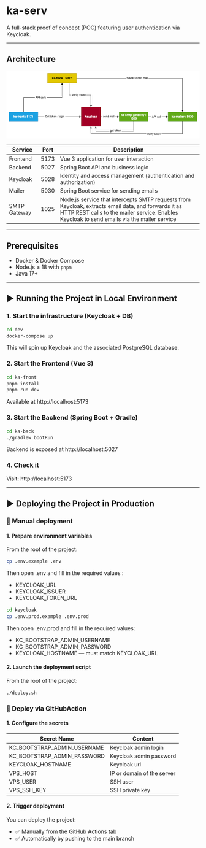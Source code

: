 # ka-serv

A full-stack proof of concept (POC) featuring user authentication via Keycloak.

---

## Architecture

![Architecture Diagram](./doc/ka-architecture.png)

| Service      | Port | Description                                                                                                                                                                                        |
| ------------ | ---- | -------------------------------------------------------------------------------------------------------------------------------------------------------------------------------------------------- |
| Frontend     | 5173 | Vue 3 application for user interaction                                                                                                                                                             |
| Backend      | 5027 | Spring Boot API and business logic                                                                                                                                                                 |
| Keycloak     | 5028 | Identity and access management (authentication and authorization)                                                                                                                                  |
| Mailer       | 5030 | Spring Boot service for sending emails                                                                                                                                                             |
| SMTP Gateway | 1025 | Node.js service that intercepts SMTP requests from Keycloak, extracts email data, and forwards it as HTTP REST calls to the mailer service. Enables Keycloak to send emails via the mailer service |

---

## Prerequisites

- Docker & Docker Compose
- Node.js ≥ 18 with `pnpm`
- Java 17+

---

## ▶ Running the Project in Local Environment

### 1. Start the infrastructure (Keycloak + DB)

```bash
cd dev
docker-compose up
```

This will spin up Keycloak and the associated PostgreSQL database.

### 2. Start the Frontend (Vue 3)

```bash
cd ka-front
pnpm install
pnpm run dev
```

Available at http://localhost:5173

### 3. Start the Backend (Spring Boot + Gradle)

```bash
cd ka-back
./gradlew bootRun
```

Backend is exposed at http://localhost:5027

### 4. Check it

Visit: http://localhost:5173

---

## ▶ Deploying the Project in Production

### 🚀 Manual deployment

#### 1. Prepare environment variables

From the root of the project:

```bash
cp .env.example .env
```

Then open .env and fill in the required values :

- KEYCLOAK_URL
- KEYCLOAK_ISSUER
- KEYCLOAK_TOKEN_URL

```bash
cd keycloak
cp .env.prod.example .env.prod
```

Then open .env.prod and fill in the required values:

- KC_BOOTSTRAP_ADMIN_USERNAME
- KC_BOOTSTRAP_ADMIN_PASSWORD
- KEYCLOAK_HOSTNAME — must match KEYCLOAK_URL

#### 2. Launch the deployment script

From the root of the project:

```bash
./deploy.sh
```

### 🤖 Deploy via GitHubAction

#### 1. Configure the secrets

| Secret Name                 | Content                    |
| --------------------------- | -------------------------- |
| KC_BOOTSTRAP_ADMIN_USERNAME | Keycloak admin login       |
| KC_BOOTSTRAP_ADMIN_PASSWORD | Keycloak admin password    |
| KEYCLOAK_HOSTNAME           | Keycloak url               |
| VPS_HOST                    | IP or domain of the server |
| VPS_USER                    | SSH user                   |
| VPS_SSH_KEY                 | SSH private key            |

#### 2. Trigger deployment

You can deploy the project:

- ✅ Manually from the GitHub Actions tab
- ✅ Automatically by pushing to the main branch
